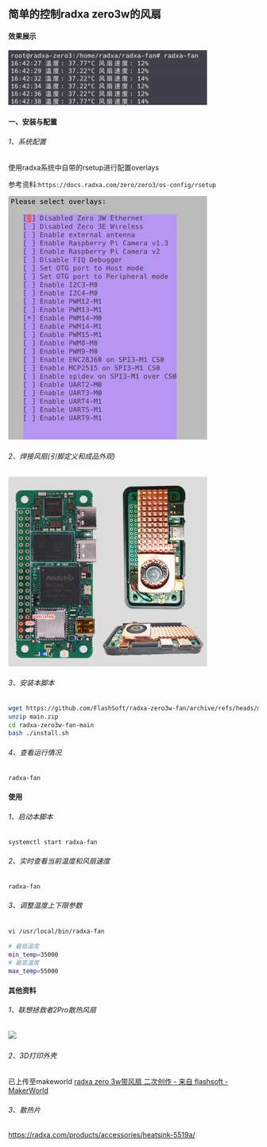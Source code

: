 ## 简单的控制radxa zero3w的风扇

#### 效果展示

<img title="" src="./assets/p1.png" alt="使用效果" width="400">

#### 一、安装与配置

###### 1、系统配置

使用radxa系统中自带的rsetup进行配置overlays

参考资料:`https://docs.radxa.com/zero/zero3/os-config/rsetup`

<img title="" src="./assets/p2.png" alt="配置" width="400">

###### 2、焊接风扇(引脚定义和成品外观)

<img title="" src="./assets/p0.png" alt="引脚定义" width="400">

###### 3、安装本脚本

```bash
wget https://github.com/FlashSoft/radxa-zero3w-fan/archive/refs/heads/main.zip
unzip main.zip
cd radxa-zero3w-fan-main
bash ./install.sh
```

###### 4、查看运行情况

```bash
radxa-fan
```

#### 使用

###### 1、启动本脚本

`systemctl start radxa-fan`

###### 2、实时查看当前温度和风扇速度

`radxa-fan`

###### 3、调整温度上下限参数

`vi /usr/local/bin/radxa-fan`

```bash
# 最低温度
min_temp=35000
# 最高温度
max_temp=55000
```

#### 其他资料

###### 1、联想拯救者2Pro散热风扇

![](/Users/flashsoft/TeslaCamDisk/radxa-zero3w-fan/assets/p3.jpg)

###### 2、3D打印外壳

已上传至makeworld [radxa zero 3w带风扇 二次创作 - 来自 flashsoft - MakerWorld](https://makerworld.com.cn/zh/models/695174)

###### 3、散热片

https://radxa.com/products/accessories/heatsink-5519a/
